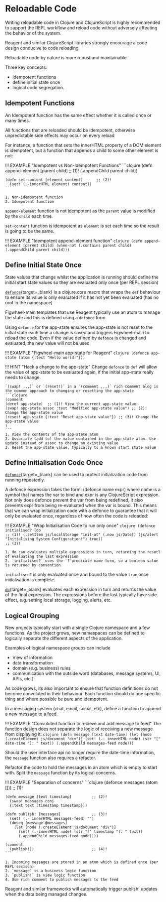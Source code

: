 # Reloadable Code

Writing reloadable code in Clojure and ClojureScript is highly recommended to support the REPL workflow and reload code without adversely affecting the behavior of the system.

Reagent and similar ClojureScript libraries strongly encourage a code design conducive to code reloading,

Reloadable code by nature is more robust and maintainable.

Three key concepts:

- idempotent functions
- define initial state once
- logical code segregation.

<!-- TODO: update code examples -->

## Idempotent Functions

An Idempotent function has the same effect whether it is called once or many times.

All functions that are reloaded should be idempotent, otherwise unpredictable side effects may occur on every reload

For instance, a function that sets the innerHTML property of a DOM element is idempotent, but a function that appends a child to some other element is not:

!!! EXAMPLE "Idempotent vs Non-Idempotent Functions"
    ```clojure
    (defn append-element [parent child]   ;; (1)!
      (.appendChild parent child))

    (defn set-content [element content]      ;; (2)!
      (set! (.-innerHTML element) content))
    ```

    1. Non-idempotent function
    2. Idempotent function


`append-element` function is not idempotent as the `parent` value is modified by the `child` each time.

`set-content` function is idempotent as `element` is set each time so the result is going to be the same.


!!! EXAMPLE "Idempotent append-element function"
    ```clojure
    (defn append-element [parent child]
      (when-not (.contains parent child)
        (.appendChild parent child)))
    ```


## Define Initial State Once

State values that change whilst the application is running should define the initial start state values so they are evaluated only once (per REPL session)

[`defonce`](https://clojuredocs.org/clojure.core/defonce){target=_blank} is a clojure.core macro that wraps the `def` behaviour to ensure its value is only evaluated if it has not yet been evaluated (has no root in the namespace)

Figwheel-main templates that use Reagent typically use an atom to manage the state and this is defined using a `defonce` form.

Using `defonce` for the app-state ensures the app-state is not reset to the initial state each time a change is saved and triggers Figwheel-main to reload the code.  Even if the value defined by `defonce` is changed and evaluated, the new value will not be used

!!! EXAMPLE "Figwheel-main app-state for Reagent"
    ```clojure
    (defonce app-state (atom {:text "Hello world!"}))
    ```

!!! HINT "Hack a change to the app-state"
    Change `defonce` to `def` will allow the value of app-state to be evaluated again, if the initial app-state really needs to change.

    `(swap! ,,,)` or `(reset!)` in a `(comment ,,,)` rich comment blog is the common approach to changing or resetting the app-state
    ```clojure
    (comment
    (deref app-state)  ;; (1)! View the current app-state value
    (swap! app-state assoc :text "Modified app-state value") ;; (2)! Change the app-state value
    (reset! app-state {:text "Reset app-state value"}) ;; (3)! Change the app-state value
    )
    ```
    1. View the contents of the app-state atom
    2. Associate (add to) the value contained in the app-state atom. Use update instead of assoc to change an existing value
    3. Reset the app-state value, typically to a known start state value


## Define Initialisation Code Once

[`defonce`](https://clojuredocs.org/clojure.core/defonce){target=_blank} can be used to protect initialization code from running repeatedly.

A defonce expression takes the form: (defonce name expr) where name is a symbol that names the var to bind and expr is any ClojureScript expression. Not only does defonce prevent the var from being redefined, it also prevents expr from being re-evaluated when the var is bound. This means that we can wrap initialization code with a defonce to guarantee that it will only be evaluated once, regardless of how often the code is reloaded:

!!! EXAMPLE "Wrap Initialisation Code to run only once"
    ```clojure
    (defonce initialised?
      (do                                                      ;; (1)!
        (.setItem js/localStorage "init-at" (.now js/Date))
        (js/alert "Initialising System Configuration!")
        true))                                                 ;; (2)!
    ```

    1. do can evaluates multiple expressions in turn, returning the resutl of evaluating the last expression
    2. `initialised?` uses the `?`predicate name form, so a boolean value is returned by convention


`initialised?` is only evaluated once and bound to the value `true` once initialisation is complete.

[`do`](https://clojuredocs.org/clojure.core/defonce){target=_blank} evaluates each expression in turn and returns the value of the final expression.  The expressions before the last typically have side effect, e.g. setting local storage, logging, alerts, etc.


## Logical Grouping

New projects typically start with a single Clojure namespace and a few functions.  As the project grows, new namespaces can be defined to logically separate the different aspects of the application.

Examples of logical namespace groups can include

- View of information
- data transformation
- domain (e.g. business) rules
- communication with the outside word (databases, message systems, UI, APIs, etc.)

As code grows, its also important to ensure that function definitions do not become convoluted in their behaviour.  Each function should do one specific thing and where possible be pure and idempotent.

In a messaging system (chat, email, social, etc), define a function to append a new message to a feed.

!!! EXAMPLE "Convoluted function to recieve and add message to feed"
    The function design does not separate the logic of receiving a new message from displaying it:
    ```clojure
    (defn message [text date-time]
      (let [node (.createElement js/document "div")]
        (set! (.- innerHTML node) (str "[" date-time "]: " text))
        (.appendChild messages-feed node)))
    ```

Should the user interface api no longer require the date-time information, the `message` function also requires a refactor.

Refactor the code to hold the messages in an atom which is empty to start with.  Split the `message` function by its logical concerns.

!!! EXAMPLE "Separation of concerns"
    ```clojure
    (defonce messages (atom []))           ;; (1)!

    (defn message [text timestamp]         ;; (2)!
      (swap! messages conj
      {:text text :timestamp timestamp}))

    (defn publish! [messages]              ;; (3)!
      (set! (.- innerHTML messages-feed) "")
      (doseq [message @messages]
        (let [node (.createElement js/document "div")]
          (set! (.-innerHTML node) (str "[" timestamp "]: " text))
          (.appendChild messages-feed node))))

    (comment
      (publish!))                          ;; (4)!
    ```

    1. Incoming messages are stored in an atom which is defined once (per REPL sesison)
    2. `message` is a business logic function
    3. `publish!` is view logic function
    4. Use rich comment to publish messages to the feed

Reagent and similar frameworks will automatically trigger publish! updates when the data being managed changes.
